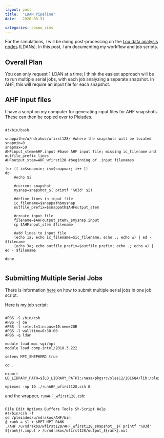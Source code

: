 ```yaml
---
layout: post
title:  "LDAN Pipeline"
date:   2020-03-31

categories: cosmo_sims
---
```


For the simulations, I will be doing post-processing on the <a href=
"https://www.nas.nasa.gov/hecc/support/kb/lou-data-analysis-nodes_413.html">Lou data analysis nodes</a> (LDANs). In this post, I am documenting my workflow and job scripts.


## Overall Plan

You can only request 1 LDAN at a time; I think the easiest approach will be to run multiple serial jobs, with each job analyzing a separate snapshot. In AHF, this will require an input file for each snapshot.



## AHF input files

I have a script on my computer for generating input files for AHF snapshots. These can then be copied over to Pleiades.

<pre><code>
#!/bin/bash

snappath=/u/ndrakos/wfirst128/ #where the snapshots will be located
snapmin=0
snapmax=50
AHFinput_stem=AHF.input #base AHF input file; missing ic_filename and outfile_prefix lines
AHFoutput_stem=AHF_wfirst128 #beginning of .input filenames

for (( i=$snapmin; i<=$snapmax; i++ ))
do
    #echo $i

    #current snapshot
    mysnap=snapshot_$( printf '%03d' $i)

    #define lines in input file
    ic_filename=$snappath$mysnap
    outfile_prefix=$snappath$AHFoutput_stem

    #create input file
    filename=$AHFoutput_stem\_$mysnap.input
    cp $AHFinput_stem $filename

    #add lines to input file
    (echo 1a; echo ic_filename=$ic_filename; echo .; echo w) | ed - $filename
    (echo 3a; echo outfile_prefix=$outfile_prefix; echo .; echo w) | ed - $filename

done

</code></pre>


## Submitting Multiple Serial Jobs

There is information <a href="https://www.nas.nasa.gov/hecc/support/kb/using-sgi-mpt-to-run-multiple-serial-jobs_184.html">here</a> on how to submit multiple serial jobs in one job script.


Here is my job script:



<pre><code>
#PBS -S /bin/csh
#PBS -j oe
#PBS -l select=1:ncpus=10:mem=2GB
#PBS -l walltime=0:30:00
#PBS -q ldan

module load mpi-sgi/mpt
module load comp-intel/2018.3.222

setenv MPI_SHEPHERD true

cd .

export LD_LIBRARY_PATH=${LD_LIBRARY_PATH}:/nasa/pkgsrc/sles12/2016Q4/lib:/pleiades/u/ndrakos/install_to_here/gsl_in/lib

mpiexec -np 10 ./runAHF_wfirst128.csh 0
</code></pre>



and the wrapper, <code>runAHF_wfirst128.csh</code>:

<pre><code>
File Edit Options Buffers Tools Sh-Script Help                                                                           
#!/bin/csh -f                                                                                                            
cd /pleiades/u/ndrakos/AHF/bin
@ rank = $1 + $MPT_MPI_RANK
./AHF /u/ndrakos/wfirst128/AHF_wfirst128_snapshot__$( printf '%03d' ${rank}).input > /u/ndrakos/wfirst128/output_${rank}.out
</code></pre>
